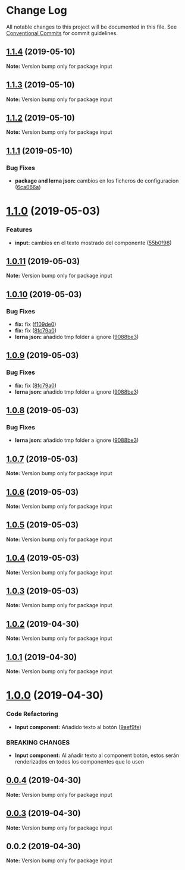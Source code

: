 # Change Log

All notable changes to this project will be documented in this file.
See [Conventional Commits](https://conventionalcommits.org) for commit guidelines.

## [1.1.4](https://github.com/Coolpix/lerna-example/compare/input@1.1.3...input@1.1.4) (2019-05-10)

**Note:** Version bump only for package input





## [1.1.3](https://github.com/Coolpix/lerna-example/compare/input@1.1.2...input@1.1.3) (2019-05-10)

**Note:** Version bump only for package input





## [1.1.2](https://github.com/Coolpix/lerna-example/compare/input@1.1.1...input@1.1.2) (2019-05-10)

**Note:** Version bump only for package input





## [1.1.1](https://github.com/Coolpix/lerna-example/compare/input@1.1.0...input@1.1.1) (2019-05-10)


### Bug Fixes

* **package and lerna json:** cambios en los ficheros de configuracion ([6ca066a](https://github.com/Coolpix/lerna-example/commit/6ca066a))





# [1.1.0](https://github.com/Coolpix/lerna-example/compare/input@1.0.11...input@1.1.0) (2019-05-03)


### Features

* **input:** cambios en el texto mostrado del componente ([55b0f98](https://github.com/Coolpix/lerna-example/commit/55b0f98))





## [1.0.11](https://github.com/Coolpix/lerna-example/compare/input@1.0.10...input@1.0.11) (2019-05-03)

**Note:** Version bump only for package input





## [1.0.10](https://github.com/Coolpix/lerna-example/compare/input@1.0.5...input@1.0.10) (2019-05-03)


### Bug Fixes

* **fix:** fix ([f109de0](https://github.com/Coolpix/lerna-example/commit/f109de0))
* **fix:** fix ([8fc79a0](https://github.com/Coolpix/lerna-example/commit/8fc79a0))
* **lerna json:** añadido tmp folder a ignore ([9088be3](https://github.com/Coolpix/lerna-example/commit/9088be3))





## [1.0.9](https://github.com/Coolpix/lerna-example/compare/input@1.0.5...input@1.0.9) (2019-05-03)


### Bug Fixes

* **fix:** fix ([8fc79a0](https://github.com/Coolpix/lerna-example/commit/8fc79a0))
* **lerna json:** añadido tmp folder a ignore ([9088be3](https://github.com/Coolpix/lerna-example/commit/9088be3))





## [1.0.8](https://github.com/Coolpix/lerna-example/compare/input@1.0.5...input@1.0.8) (2019-05-03)


### Bug Fixes

* **lerna json:** añadido tmp folder a ignore ([9088be3](https://github.com/Coolpix/lerna-example/commit/9088be3))





## [1.0.7](https://github.com/Coolpix/lerna-example/compare/input@1.0.5...input@1.0.7) (2019-05-03)

**Note:** Version bump only for package input





## [1.0.6](https://github.com/Coolpix/lerna-example/compare/input@1.0.5...input@1.0.6) (2019-05-03)

**Note:** Version bump only for package input





## [1.0.5](https://github.com/Coolpix/lerna-example/compare/input@1.0.0...input@1.0.5) (2019-05-03)

**Note:** Version bump only for package input





## [1.0.4](https://github.com/Coolpix/lerna-example/compare/input@1.0.0...input@1.0.4) (2019-05-03)

**Note:** Version bump only for package input





## [1.0.3](https://github.com/Coolpix/lerna-example/compare/input@1.0.0...input@1.0.3) (2019-05-03)

**Note:** Version bump only for package input





## [1.0.2](https://github.com/Coolpix/lerna-example/compare/input@1.0.0...input@1.0.2) (2019-04-30)

**Note:** Version bump only for package input





## [1.0.1](https://github.com/Coolpix/lerna-example/compare/input@1.0.0...input@1.0.1) (2019-04-30)

**Note:** Version bump only for package input





# [1.0.0](https://github.com/Coolpix/lerna-example/compare/input@0.0.4...input@1.0.0) (2019-04-30)


### Code Refactoring

* **Input component:** Añadido texto al botón ([9aef9fe](https://github.com/Coolpix/lerna-example/commit/9aef9fe))


### BREAKING CHANGES

* **Input component:** Al añadir texto al component botón, estos serán renderizados en todos los
componentes que lo usen





## [0.0.4](https://github.com/Coolpix/lerna-example/compare/input@0.0.3...input@0.0.4) (2019-04-30)

**Note:** Version bump only for package input





## [0.0.3](https://github.com/Coolpix/lerna-example/compare/input@0.0.2...input@0.0.3) (2019-04-30)

**Note:** Version bump only for package input





## 0.0.2 (2019-04-30)

**Note:** Version bump only for package input
